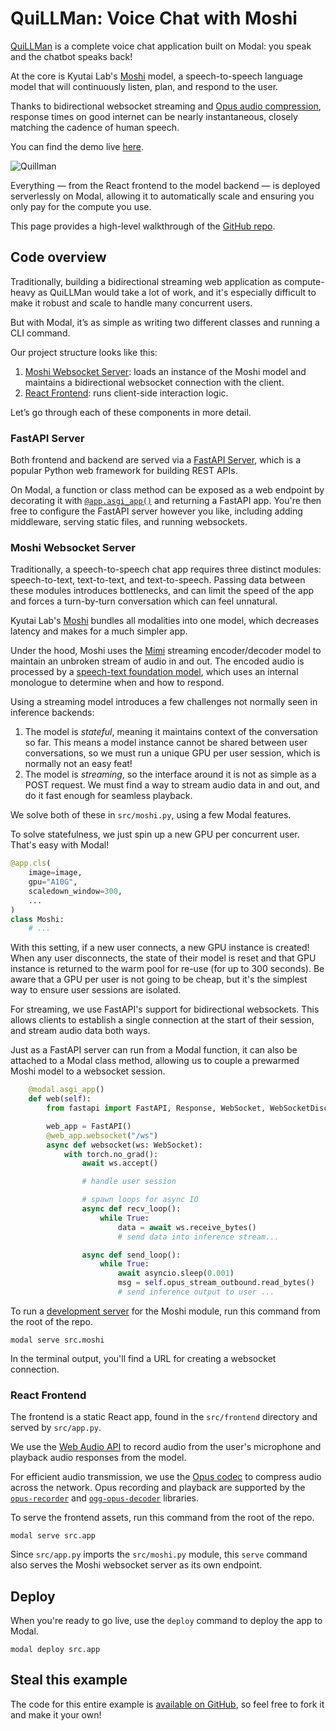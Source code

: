 # QuiLLMan: Voice Chat with Moshi

[QuiLLMan](https://github.com/modal-labs/quillman) is a complete voice chat application built on Modal: you speak and the chatbot speaks back!

At the core is Kyutai Lab's [Moshi](https://github.com/kyutai-labs/moshi) model, a speech-to-speech language model that will continuously listen, plan, and respond to the user.

Thanks to bidirectional websocket streaming and [Opus audio compression](https://opus-codec.org/), response times on good internet can be nearly instantaneous, closely matching the cadence of human speech.

You can find the demo live [here](https://modal-labs--quillman-web.modal.run/).

![Quillman](https://github.com/user-attachments/assets/afda5874-8509-4f56-9f25-d734b8f1c40a)

Everything — from the React frontend to the model backend — is deployed serverlessly on Modal, allowing it to automatically scale and ensuring you only pay for the compute you use.

This page provides a high-level walkthrough of the [GitHub repo](https://github.com/modal-labs/quillman).

## Code overview

Traditionally, building a bidirectional streaming web application as compute-heavy as QuiLLMan would take a lot of work, and it's especially difficult to make it robust and scale to handle many concurrent users.

But with Modal, it’s as simple as writing two different classes and running a CLI command.

Our project structure looks like this:

1. [Moshi Websocket Server](https://modal.com/docs/examples/llm-voice-chat#moshi-websocket-server): loads an instance of the Moshi model and maintains a bidirectional websocket connection with the client.
2. [React Frontend](https://modal.com/docs/examples/llm-voice-chat#react-frontend): runs client-side interaction logic.

Let’s go through each of these components in more detail.

### FastAPI Server

Both frontend and backend are served via a [FastAPI Server](https://fastapi.tiangolo.com/), which is a popular Python web framework for building REST APIs.

On Modal, a function or class method can be exposed as a web endpoint by decorating it with [`@app.asgi_app()`](https://modal.com/docs/reference/modal.asgi_app#modalasgi_app) and returning a FastAPI app. You're then free to configure the FastAPI server however you like, including adding middleware, serving static files, and running websockets.

### Moshi Websocket Server

Traditionally, a speech-to-speech chat app requires three distinct modules: speech-to-text, text-to-text, and text-to-speech. Passing data between these modules introduces bottlenecks, and can limit the speed of the app and forces a turn-by-turn conversation which can feel unnatural.

Kyutai Lab's [Moshi](https://github.com/kyutai-labs/moshi) bundles all modalities into one model, which decreases latency and makes for a much simpler app.

Under the hood, Moshi uses the [Mimi](https://huggingface.co/kyutai/mimi) streaming encoder/decoder model to maintain an unbroken stream of audio in and out. The encoded audio is processed by a [speech-text foundation model](https://huggingface.co/kyutai/moshiko-pytorch-bf16), which uses an internal monologue to determine when and how to respond.

Using a streaming model introduces a few challenges not normally seen in inference backends:

1. The model is _stateful_, meaning it maintains context of the conversation so far. This means a model instance cannot be shared between user conversations, so we must run a unique GPU per user session, which is normally not an easy feat!
2. The model is _streaming_, so the interface around it is not as simple as a POST request. We must find a way to stream audio data in and out, and do it fast enough for seamless playback.

We solve both of these in `src/moshi.py`, using a few Modal features.

To solve statefulness, we just spin up a new GPU per concurrent user.
That's easy with Modal!

```python
@app.cls(
    image=image,
    gpu="A10G",
    scaledown_window=300,
    ...
)
class Moshi:
    # ...
```

With this setting, if a new user connects, a new GPU instance is created! When any user disconnects, the state of their model is reset and that GPU instance is returned to the warm pool for re-use (for up to 300 seconds). Be aware that a GPU per user is not going to be cheap, but it's the simplest way to ensure user sessions are isolated.

For streaming, we use FastAPI's support for bidirectional websockets. This allows clients to establish a single connection at the start of their session, and stream audio data both ways.

Just as a FastAPI server can run from a Modal function, it can also be attached to a Modal class method, allowing us to couple a prewarmed Moshi model to a websocket session.

```python
    @modal.asgi_app()
    def web(self):
        from fastapi import FastAPI, Response, WebSocket, WebSocketDisconnect

        web_app = FastAPI()
        @web_app.websocket("/ws")
        async def websocket(ws: WebSocket):
            with torch.no_grad():
                await ws.accept()

                # handle user session

                # spawn loops for async IO
                async def recv_loop():
                    while True:
                        data = await ws.receive_bytes()
                        # send data into inference stream...

                async def send_loop():
                    while True:
                        await asyncio.sleep(0.001)
                        msg = self.opus_stream_outbound.read_bytes()
                        # send inference output to user ...
```

To run a [development server](https://modal.com/docs/guide/webhooks#developing-with-modal-serve) for the Moshi module, run this command from the root of the repo.

```shell
modal serve src.moshi
```

In the terminal output, you'll find a URL for creating a websocket connection.

### React Frontend

The frontend is a static React app, found in the `src/frontend` directory and served by `src/app.py`.

We use the [Web Audio API](https://developer.mozilla.org/en-US/docs/Web/API/Web_Audio_API) to record audio from the user's microphone and playback audio responses from the model.

For efficient audio transmission, we use the [Opus codec](https://opus-codec.org/) to compress audio across the network. Opus recording and playback are supported by the [`opus-recorder`](https://github.com/chris-rudmin/opus-recorder) and [`ogg-opus-decoder`](https://github.com/eshaz/wasm-audio-decoders/tree/master/src/ogg-opus-decoder) libraries.

To serve the frontend assets, run this command from the root of the repo.

```shell
modal serve src.app
```

Since `src/app.py` imports the `src/moshi.py` module, this `serve` command also serves the Moshi websocket server as its own endpoint.

## Deploy

When you're ready to go live, use the `deploy` command to deploy the app to Modal.

```shell
modal deploy src.app
```

## Steal this example

The code for this entire example is [available on GitHub](https://github.com/modal-labs/quillman), so feel free to fork it and make it your own!
